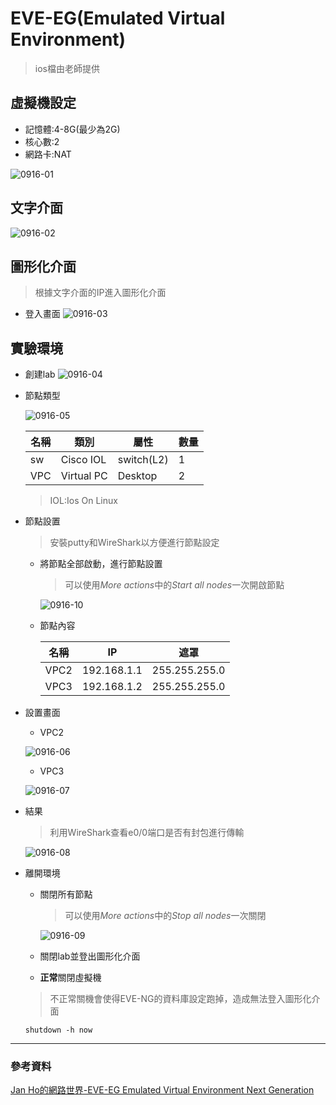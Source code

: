 # EVE-EG(Emulated Virtual Environment)
> ios檔由老師提供

## 虛擬機設定
* 記憶體:4-8G(最少為2G)
* 核心數:2
* 網路卡:NAT

![0916-01](./img/20200916/0916-01.png)

## 文字介面 
![0916-02](./img/20200916/0916-02.png)

## 圖形化介面
> 根據文字介面的IP進入圖形化介面

* 登入畫面
![0916-03](./img/20200916/0916-03.png)

## 實驗環境
* 創建lab
![0916-04](./img/20200916/0916-04.png)

* 節點類型

    ![0916-05](./img/20200916/0916-05.png)

    |名稱|類別|屬性|數量|
    |----|----|----|----|
    |sw  |Cisco IOL| switch(L2) |1|
    |VPC |Virtual PC|Desktop|2|
    > IOL:Ios On Linux

* 節點設置
    > 安裝putty和WireShark以方便進行節點設定
    * 將節點全部啟動，進行節點設置
        > 可以使用*More actions*中的*Start all nodes*一次開啟節點

        ![0916-10](./img/20200916/0916-10.png)

    * 節點內容

        名稱|IP|遮罩|
        |----|--|----|
        |VPC2|192.168.1.1|255.255.255.0|
        |VPC3|192.168.1.2|255.255.255.0|
* 設置畫面
    * VPC2

    ![0916-06](./img/20200916/0916-06.png)

    * VPC3

    ![0916-07](./img/20200916/0916-07.png)

* 結果
    > 利用WireShark查看e0/0端口是否有封包進行傳輸

    ![0916-08](./img/20200916/0916-08.png)

* 離開環境
    * 關閉所有節點
        >可以使用*More actions*中的*Stop all nodes*一次關閉

        ![0916-09](./img/20200916/0916-09.png)

    * 關閉lab並登出圖形化介面
    
    * **正常**關閉虛擬機
    > 不正常關機會使得EVE-NG的資料庫設定跑掉，造成無法登入圖形化介面

    ```shutdown -h now```
---
### 參考資料
[Jan Ho的網路世界-EVE-EG Emulated Virtual Environment Next Generation](https://www.jannet.hk/zh-Hant/post/eve-ng/)


